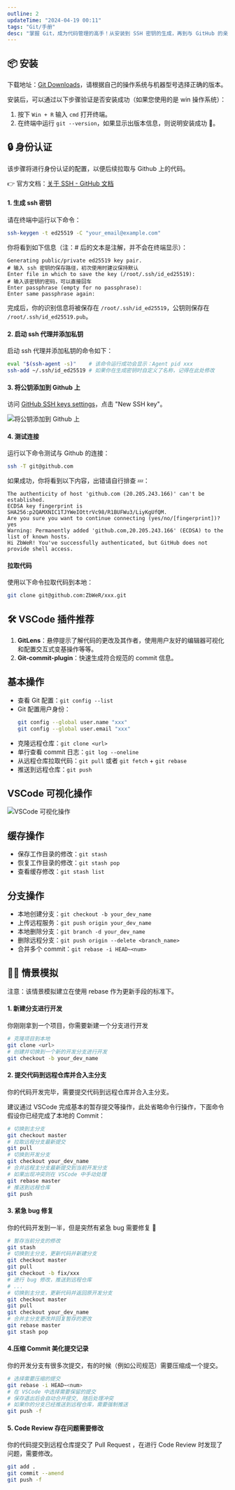 ```yaml
---
outline: 2
updateTime: "2024-04-19 00:11"
tags: "Git/手册"
desc: "掌握 Git，成为代码管理的高手！从安装到 SSH 密钥的生成，再到与 GitHub 的亲密接触，本指南带你一步步成为版本控制的大师。不仅如此，还有 VSCode 插件推荐和操作秘籍，让你的开发流程如丝般顺滑。"
---
```


## 📦 安装

下载地址：[Git Downloads](https://git-scm.com/downloads)，请根据自己的操作系统与机器型号选择正确的版本。

安装后，可以通过以下步骤验证是否安装成功（如果您使用的是 win 操作系统）：

1. 按下 `Win + R` 输入 `cmd` 打开终端。
2. 在终端中运行 `git --version`，如果显示出版本信息，则说明安装成功 🎉。

## 🔒 身份认证

该步骤将进行身份认证的配置，以便后续拉取与 Github 上的代码。

👉 官方文档：[关于 SSH - GitHub 文档](https://github.com/settings/keys)

#### 1. 生成 ssh 密钥

请在终端中运行以下命令：

```bash
ssh-keygen -t ed25519 -C "your_email@example.com"
```

你将看到如下信息（注：# 后的文本是注解，并不会在终端显示）：

```
Generating public/private ed25519 key pair.
# 输入 ssh 密钥的保存路径，初次使用时建议保持默认
Enter file in which to save the key (/root/.ssh/id_ed25519):
# 输入该密钥的密码，可以直接回车
Enter passphrase (empty for no passphrase):
Enter same passphrase again:
```

完成后，你的识别信息将被保存在 `/root/.ssh/id_ed25519`，公钥则保存在 `/root/.ssh/id_ed25519.pub`。

#### 2. 启动 ssh 代理并添加私钥

启动 ssh 代理并添加私钥的命令如下：

```bash
eval "$(ssh-agent -s)"    # 该命令运行成功会显示：Agent pid xxx
ssh-add ~/.ssh/id_ed25519 # 如果你在生成密钥时自定义了名称，记得在此处修改
```

#### 3. 将公钥添加到 Github 上

访问 [GitHub SSH keys settings](https://github.com/settings/keys)，点击 "New SSH key"。

![将公钥添加到 Github 上](./img/add-sshkey.png)

#### 4. 测试连接

运行以下命令测试与 Github 的连接：

```bash
ssh -T git@github.com
```

如果成功，你将看到以下内容，出错请自行排查 💤：

```
The authenticity of host 'github.com (20.205.243.166)' can't be established.
ECDSA key fingerprint is SHA256:p2QAMXNIC1TJYWeIOttrVc98/R1BUFWu3/LiyKgUfQM.
Are you sure you want to continue connecting (yes/no/[fingerprint])? yes
Warning: Permanently added 'github.com,20.205.243.166' (ECDSA) to the list of known hosts.
Hi ZbWeR! You've successfully authenticated, but GitHub does not provide shell access.
```

#### 拉取代码

使用以下命令拉取代码到本地：

```bash
git clone git@github.com:ZbWeR/xxx.git
```

## 🛠️ VSCode 插件推荐

1. **GitLens**：悬停提示了解代码的更改及其作者，使用用户友好的编辑器可视化和配置交互式变基操作等等。
2. **Git-commit-plugin**：快速生成符合规范的 commit 信息。

## 基本操作

- 查看 Git 配置：`git config --list`
- Git 配置用户身份：
  ```bash
  git config --global user.name "xxx"
  git config --global user.email "xxx"
  ```
- 克隆远程仓库：`git clone <url>`
- 单行查看 commit 日志：`git log --oneline`
- 从远程仓库拉取代码：`git pull` 或者 `git fetch` + `git rebase`
- 推送到远程仓库：`git push`

## VSCode 可视化操作

![VSCode 可视化操作](./img/vscode-git.png)

## 缓存操作

- 保存工作目录的修改：`git stash`
- 恢复工作目录的修改：`git stash pop`
- 查看缓存修改：`git stash list`

## 分支操作

- 本地创建分支：`git checkout -b your_dev_name`
- 上传远程服务：`git push origin your_dev_name`
- 本地删除分支：`git branch -d your_dev_name`
- 删除远程分支：`git push origin --delete <branch_name>`
- 合并多个 commit：`git rebase -i HEAD~<num>`

## 🏃‍♂️ 情景模拟

注意：该情景模拟建立在使用 rebase 作为更新手段的标准下。

#### 1. 新建分支进行开发

你刚刚拿到一个项目，你需要新建一个分支进行开发

```bash
# 克隆项目到本地
git clone <url>
# 创建并切换到一个新的开发分支进行开发
git checkout -b your_dev_name
```

#### 2. 提交代码到远程仓库并合入主分支

你的代码开发完毕，需要提交代码到远程仓库并合入主分支。

建议通过 VSCode 完成基本的暂存提交等操作，此处省略命令行操作，下面命令假设你已经完成了本地的 Commit：

```bash
# 切换到主分支
git checkout master
# 拉取远程分支最新提交
git pull
# 切换到开发分支
git checkout your_dev_name
# 合并远程主分支最新提交到当前开发分支
# 如果出现冲突则在 VSCode 中手动处理
git rebase master
# 推送到远程仓库
git push
```

#### 3. 紧急 bug 修复

你的代码开发到一半，但是突然有紧急 bug 需要修复 🚨

```bash
# 暂存当前分支的修改
git stash
# 切换到主分支，更新代码并新建分支
git checkout master
git pull
git checkout -b fix/xxx
# 进行 bug 修改，推送到远程仓库
# ...
# 切换到主分支，更新代码并返回原开发分支
git checkout master
git pull
git checkout your_dev_name
# 合并主分支更改并回复暂存的更改
git rebase master
git stash pop
```

#### 4.压缩 Commit 美化提交记录

你的开发分支有很多次提交，有的时候（例如公司规范）需要压缩成一个提交。

```bash
# 选择需要压缩的提交
git rebase -i HEAD~<num>
# 在 VSCode 中选择需要保留的提交
# 保存退出后会自动合并提交, 随后处理冲突
# 如果你的分支已经推送到远程仓库，需要强制推送
git push -f
```

#### 5. Code Review 存在问题需要修改

你的代码提交到远程仓库提交了 Pull Request ，在进行 Code Review 时发现了问题，需要修改。

```bash
git add .
git commit --amend
git push -f
```